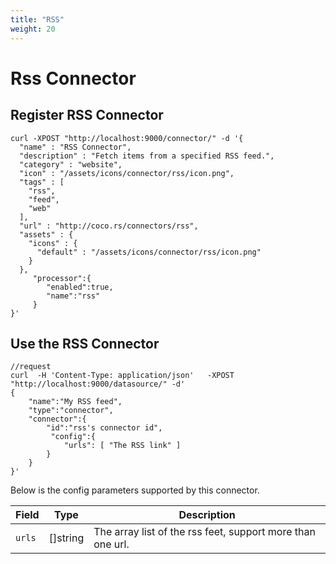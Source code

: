 ```yaml
---
title: "RSS"
weight: 20
---
```


# Rss Connector

## Register RSS Connector

```shell
curl -XPOST "http://localhost:9000/connector/" -d '{
  "name" : "RSS Connector",
  "description" : "Fetch items from a specified RSS feed.",
  "category" : "website",
  "icon" : "/assets/icons/connector/rss/icon.png",
  "tags" : [
    "rss",
    "feed",
    "web"
  ],
  "url" : "http://coco.rs/connectors/rss",
  "assets" : {
    "icons" : {
      "default" : "/assets/icons/connector/rss/icon.png"
    }
  },
     "processor":{
        "enabled":true,
        "name":"rss"
     }
}'
```

## Use the RSS Connector

```shell
//request
curl  -H 'Content-Type: application/json'   -XPOST "http://localhost:9000/datasource/" -d'
{
    "name":"My RSS feed",
    "type":"connector",
    "connector":{
        "id":"rss's connector id",
         "config":{
            "urls": [ "The RSS link" ]
        }
    }
}'
```

Below is the config parameters supported by this connector.

| **Field**              | **Type**           | **Description**                                            |
|-------------------------|--------------------|------------------------------------------------------------|
| `urls`               |  []string          | The array list of the rss feet, support more than one url. |
